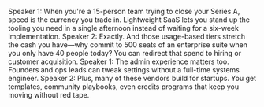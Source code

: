 Speaker 1: When you're a 15-person team trying to close your Series A, speed is the currency you trade in. Lightweight SaaS lets
you stand up the tooling you need in a single afternoon instead of waiting for a six-week implementation.
Speaker 2: Exactly. And those usage-based tiers stretch the cash you have—why commit to 500 seats of an enterprise suite when
you only have 40 people today? You can redirect that spend to hiring or customer acquisition.
Speaker 1: The admin experience matters too. Founders and ops leads can tweak settings without a full-time systems engineer.
Speaker 2: Plus, many of these vendors build for startups. You get templates, community playbooks, even credits programs that
keep you moving without red tape.
